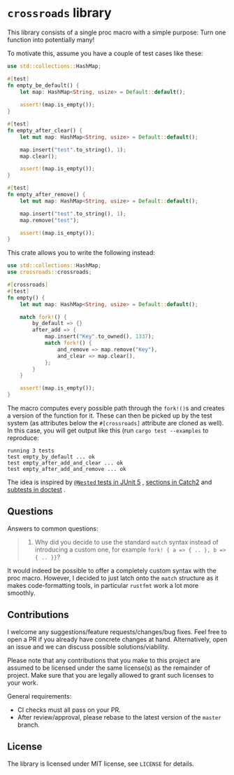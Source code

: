# ```crossroads``` library

This library consists of a single proc macro with a simple purpose: Turn one function into potentially many!

To motivate this, assume you have a couple of test cases like these:

```rust
use std::collections::HashMap;

#[test]
fn empty_be_default() {
    let map: HashMap<String, usize> = Default::default();
    
    assert!(map.is_empty());
}

#[test]
fn empty_after_clear() {
    let mut map: HashMap<String, usize> = Default::default();

    map.insert("test".to_string(), 1);
    map.clear();

    assert!(map.is_empty());
}

#[test]
fn empty_after_remove() {
    let mut map: HashMap<String, usize> = Default::default();

    map.insert("test".to_string(), 1);
    map.remove("test");

    assert!(map.is_empty());
}
```

This crate allows you to write the following instead:

```rust
use std::collections::HashMap;
use crossroads::crossroads;

#[crossroads]
#[test]
fn empty() {
    let mut map: HashMap<String, usize> = Default::default();

    match fork!() {
        by_default => {}
        after_add => {
            map.insert("Key".to_owned(), 1337);
            match fork!() {
                and_remove => map.remove("Key"),
                and_clear => map.clear(),
            };
        }
    }

    assert!(map.is_empty());
}
```

The macro computes every possible path through the ```fork!()```s and creates a version of the function for it.
These can then be picked up by the test system (as attributes below the ```#[crossroads]``` attribute are cloned as
well). In this case, you will get output like this (run ```cargo test --examples``` to reproduce: 

```
running 3 tests
test empty_by_default ... ok
test empty_after_add_and_clear ... ok
test empty_after_add_and_remove ... ok
```

The idea is inspired
by [```@Nested``` tests in JUnit 5](https://junit.org/junit5/docs/5.4.1/api/org/junit/jupiter/api/Nested.html)
, [sections in Catch2](https://github.com/catchorg/Catch2/blob/devel/docs/tutorial.md#test-cases-and-sections)
and [subtests in doctest](https://github.com/doctest/doctest/blob/master/doc/markdown/tutorial.md#test-cases-and-subcases)
.

## Questions

Answers to common questions:

> 1. Why did you decide to use the standard ```match``` syntax instead of introducing a custom one, for example ```fork! { a => { .. }, b => { .. }}```?

It would indeed be possible to offer a completely custom syntax with the proc macro. However, I decided to just latch 
onto the ```match``` structure as it makes code-formatting tools, in particular ```rustfmt``` work a lot more smoothly.

## Contributions

I welcome any suggestions/feature requests/changes/bug fixes. Feel free to open a PR if you already have concrete changes at hand. 
Alternatively, open an issue and we can discuss possible solutions/viability. 

Please note that any contributions that you make to this project are assumed to be licensed under the same license(s) as the remainder of project. 
Make sure that you are legally allowed to grant such licenses to your work.

General requirements:
- CI checks must all pass on your PR.
- After review/approval, please rebase to the latest version of the ```master``` branch.

## License

The library is licensed under MIT license, see ```LICENSE``` for details.
